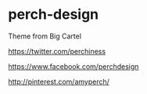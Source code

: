 perch-design
============

Theme from Big Cartel

https://twitter.com/perchiness

https://www.facebook.com/perchdesign

http://pinterest.com/amyperch/
